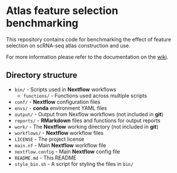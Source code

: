 # Atlas feature selection benchmarking

This repository contains code for benchmarking the effect of feature selection on scRNA-seq atlas construction and use.

For more information please refer to the documentation on the [wiki](https://github.com/theislab/atlas-feature-selection-benchmark/wiki).

## Directory structure

* `bin/` - Scripts used in **Nextflow** workflows
  * `functions/` - Functions used across multiple scripts
* `conf/` - **Nextflow** configuration files
* `envs/` - **conda** environment YAML files
* `output/` - Output from Nexflow workflows (not included in **git**)
* `reports/` - **RMarkdown** files and functions for output reports
* `work/` - The **Nextflow** working directory (not included in **git**)
* `workflows/` - **Nextflow** workflow files
* `LICENSE` - The project license
* `main.nf` - Main **Nextflow** workflow file
* `nextflow.config` - Main **Nextflow** config file
* `README.md` - This README
* `style_bin.sh` - A script for styling the files in `bin/`
